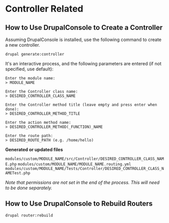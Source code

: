 # Controller Related

## How to Use DrupalConsole to Create a Controller

Assuming DrupalConsole is installed, use the following command to create a new controller.

`drupal generate:controller`

It's an interactive process, and the following parameters are entered (if not specified, use default):

```
Enter the module name:
> MODULE_NAME

Enter the Controller class name:
> DESIRED_CONTROLLER_CLASS_NAME

Enter the Controller method title (leave empty and press enter when done):
> DESIRED_CONTROLLER_METHOD_TITLE

Enter the action method name:
> DESIRED_CONTROLLER_METHOD(_FUNCTION)_NAME

Enter the route path:
> DESIRED_ROUTE_PATH (e.g. /home/hello)
```

**Generated or updated files**

`modules/custom/MODULE_NAME/src/Controller/DESIRED_CONTROLLER_CLASS_NAME.php`
`modules/custom/MODULE_NAME/MODULE_NAME.routing.yml`
`modules/custom/MODULE_NAME/Tests/Controller/DESIRED_CONTROLLER_CLASS_NAMETest.php`

_Note that permissions are not set in the end of the process.  This will need to be done separately._

## How to Use DrupalConsole to Rebuild Routers

`drupal router:rebuild`
